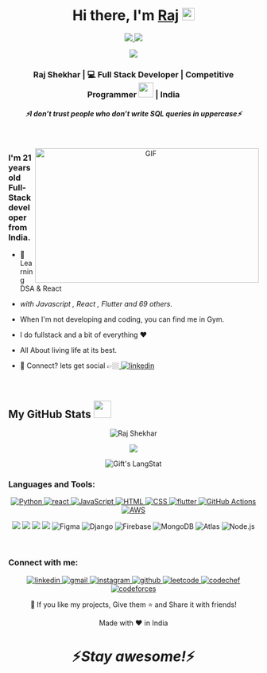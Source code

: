 <div align="center">
   <h1>Hi there, I'm <a href="">Raj</a> <img src="https://media.giphy.com/media/hvRJCLFzcasrR4ia7z/giphy.gif" width="25px"> </h1>
</div>
<p align=center>
  <a href="https://github.com/Terabyte17">
    <img src="https://badges.pufler.dev/visits/Raj/rajshekhar5?style=flat-square&color=black&logo=github">
  </a>
  <a href="https://github.com/rajshekhar5?tab=repositories">
    <img src="https://badges.pufler.dev/repos/rajshekhar5?style=flat-square&color=black&logo=github">
  </a>
</p>
<p align="center">
<a href="https://github.com/rajshekhar5"><img src="https://img.shields.io/github/followers/rajshekhar5?style=social"></a>
</p>

<div align="center">
  <h3> Raj Shekhar | 💻 Full Stack Developer | Competitive Programmer <img src="https://media.giphy.com/media/WUlplcMpOCEmTGBtBW/giphy.gif" width="30"> | India </h3>
</div>

<p align="center">
   
 </p>
 
 <h5 align="center">
   <i>⚡️I don’t trust people who don’t write SQL queries in uppercase⚡️</i>
  </h5> 
 
<br />

<p align="center">
   <img align="right" height="270px" width="450px" alt="GIF" src="https://standuply.com/blog/wp-content/uploads/2019/04/1.gif"/>

  <h3> I'm 21 years old Full-Stack developer from India.</h3>
</p>

 - 🥀 Learning DSA & React
 
 - <i>with Javascript , React , Flutter and 69 others.</i>
   
 <!--- 🔭 SpaceX FanBoi, die for space😼

 - 🛸 Into High Energy Physics and Astrophysics, i love shooting stars too.-->

 - When I'm not developing and coding, you can find me in Gym.
 
 - I do fullstack and a bit of everything :heart:
 
 - All About living life at its best.
 
 - 💬 Connect? lets get social 👉🏼[ <img src="https://img.shields.io/badge/linkedin-%2314354C.svg?style=flat-square&logo=linkedin&logoColor=white" alt="linkedin">](https://www.linkedin.com/in/rajshekhar5/)
<br />

 
<!--  -->
##  My GitHub Stats <img src = "https://i.pinimg.com/originals/65/c4/f4/65c4f452571be1261e9c623f7da488ac.gif" width = 35px> 

<p align="center" >
<p align="center"> <img src="https://github-readme-stats.vercel.app/api?username=rajshekhar5&show_icons=true&theme=gotham" alt="Raj Shekhar" /></p>
<p align="center"> <img src="https://github-readme-stats.vercel.app/api/top-langs/?username=rajshekhar5&layout=compact&theme=gotham&hide_border=true"/></p>
<p align="center"> <img src="https://github-readme-streak-stats.herokuapp.com/?user=rajshekhar5&theme=gotham&" alt="Gift's LangStat" /></p>

<h3 align="left">Languages and Tools:</h3>

  <p align="center">
  <a href="https://www.python.org/" target="_blank">
    <img src="https://img.shields.io/badge/Python-%2314354C.svg?style=flat-square&logo=python&logoColor=white" alt="Python">
  </a>
  <a href="https://www.react.org/" target="_blank">
    <img src="https://img.shields.io/badge/react-%23276DC3.svg?style=flat-square&logo=react&logoColor=white" alt="react">
  </a>
  <a href="https://www.javascript.com/" target="_blank">
    <img src="https://img.shields.io/badge/JavaScript-%23F7DF1E.svg?style=flat-square&logo=javascript&logoColor=black" alt="JavaScript">
  </a>
  <a href="https://html.com/" target="_blank">
    <img src="https://img.shields.io/badge/HTML-%23E34F26.svg?style=flat-square&logo=html5&logoColor=white" alt="HTML">
  </a>
  <a href="https://www.w3.org/Style/CSS/Overview.en.html" target="_blank">
    <img src="https://img.shields.io/badge/CSS-%231572B6.svg?style=flat-square&logo=css3&logoColor=white" alt="CSS">
  </a>
  <a href="https://www.flutter.com/" target="_blank">
    <img src="https://img.shields.io/badge/flutter-%232496ED.svg?style=flat-square&logo=flutter&logoColor=white" alt="flutter">
  </a>
  <a href="https://github.com/features/actions" target="_blank">
    <img src="https://img.shields.io/badge/GitHub%20Actions-%232671E5.svg?style=flat-square&logo=github-actions&logoColor=white" alt="GitHub Actions">
  </a>
  <a href="https://aws.amazon.com/" target="_blank">
    <img src="https://img.shields.io/badge/AWS-%23FF9900.svg?style=flat-square&logo=amazon-aws&logoColor=white" alt="AWS">
  </a>
    
</p>
<p align="center">
    <img src="https://img.shields.io/badge/-Visual%20Studio%20Code-23A9F2?style=flat-square&logo=Visual%20Studio%20Code&logoColor=white"/>
    <img src="https://img.shields.io/badge/-Github-181717?style=flat-square&logo=GitHub&logoColor=white"/>
    <img src="https://img.shields.io/badge/-Git-F44D27?style=flat-square&logo=Git&logoColor=white"/>
    <img src="https://img.shields.io/badge/-Notion-000000?style=flat-square&logo=Notion&logoColor=white"/>
    <img src="https://img.shields.io/badge/-Figma-F24E1E?style=flat-square&logo=Figma&logoColor=white" alt="Figma">
    <img src="https://img.shields.io/badge/-Django-092E20?style=flat-square&logo=Django&logoColor=white" alt="Django">
    <img src="https://img.shields.io/badge/-Firebase-FFCA28?style=flat-square&logo=Firebase&logoColor=black" alt="Firebase">
    <img src="https://img.shields.io/badge/-MongoDB-47A248?style=flat-square&logo=MongoDB&logoColor=white" alt="MongoDB">
    <img src="https://img.shields.io/badge/-Atlas-47A248?style=flat-square&logo=MongoDB&logoColor=white" alt="Atlas">
    <img src="https://img.shields.io/badge/-Node.js-339933?style=flat-square&logo=Node.js&logoColor=white" alt="Node.js">
</p>
<br />
<h3 align="left">Connect with me:</h3>

  <p align="center">
  <a href="https://linkedin.com/in/rajshekhar5" target="_blank">
    <img src="https://img.shields.io/badge/linkedin-%2314354C.svg?style=flat-square&logo=linkedin&logoColor=white" alt="linkedin">
    
  <a href="https://mail.google.com/rajshekhar2may2002@gmail.com" target="_blank">
    <img src="https://img.shields.io/badge/gmail-%23D14836.svg?style=flat-square&logo=gmail&logoColor=white" alt="gmail">
  </a>

  </a>
  <a href="https://www.instagram.com/raj_shekhar_" target="_blank">
    <img src="https://img.shields.io/badge/instagram-%23E4405F.svg?style=flat-square&logo=instagram&logoColor=white" alt="instagram">
  </a>

  <a href="https://github.com/rajshekhar5" target="_blank">
    <img src="https://img.shields.io/badge/github-%23121011.svg?style=flat-square&logo=github&logoColor=white" alt="github">
  </a>

  <a href="https://www.leetcode.com/raj_shekhar_" target="_blank">
    <img src="https://img.shields.io/badge/leetcode-%23276DC3.svg?style=flat-square&logo=leetcode&logoColor=white" alt="leetcode">
  </a>
  
  <a href="https://www.codechef.com/users/rajshekhar5" target="_blank">
    <img src="https://img.shields.io/badge/codechef-%23F7DF1E.svg?style=flat-square&logo=codechef&logoColor=black" alt="codechef">
  </a>
  
  <a href="https://codeforces.com/profile/raj_shekhar_" target="_blank">
    <img src="https://img.shields.io/badge/codeforces-%231F8ACB.svg?style=flat-square&logo=codeforces&logoColor=white" alt="codeforces">
  </a>

    
<br />
<p align="center">💙 If you like my projects, Give them ⭐ and Share it with friends!</p>

<p align="center">Made with ❤️ in India</p>

<h1 align='center'>⚡️<i>Stay awesome!</i>⚡️</h1>
